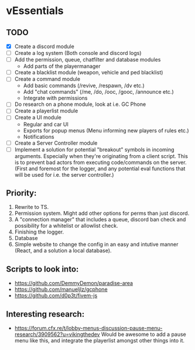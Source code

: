 # vEssentials

## TODO
- [x] Create a discord module
- [ ] Create a log system (Both console and discord logs)
- [ ] Add the permission, queue, chatfilter and database modules
    - Add parts of the playermanager 
- [ ] Create a blacklist module (weapon, vehicle and ped blacklist)
- [ ] Create a command module
    - Add basic commands (/revive, /respawn, /dv etc.)
    - Add "chat commands" (/me, /do, /ooc, /gooc, /announce etc.)
    - Integrate with permissions
- [ ] Do research on a phone module, look at i.e. GC Phone
- [ ] Create a playerlist module
- [ ] Create a UI module
    - Regular and car UI
    - Exports for popup menus (Menu informing new players of rules etc.)
    - Notifications
- [ ] Create a Server Controller module
- [ ] Implement a solution for potential "breakout" symbols in incoming arguments. Especially when they're originating from a client script. This is to prevent bad actors from executing code/commands on the server. (First and foremost for the logger, and any potential eval functions that will be used for i.e. the server controller.)

## Priority:
1. Rewrite to TS.
1. Permission system. Might add other options for perms than just discord.
2. A "connection manager" that includes a queue, discord ban check and possibility for a whitelist or allowlist check.
3. Finishing the logger.
4. Database
5. Simple website to change the config in an easy and intutive manner (React, and a solution a local database).

## Scripts to look into:
- https://github.com/DemmyDemon/paradise-area
- https://github.com/manueljlz/gcphone
- https://github.com/d0p3t/fivem-js


## Interesting research:
- https://forum.cfx.re/t/lobby-menus-discussion-pause-menu-research/3909562?u=vikingthedev
 Would be awesome to add a pause menu like this, and integrate the playerlist amongst other things into it.